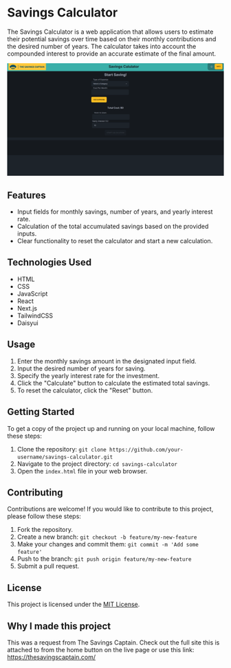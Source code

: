 # Savings Calculator

The Savings Calculator is a web application that allows users to estimate their potential savings over time based on their monthly contributions and the desired number of years. The calculator takes into account the compounded interest to provide an accurate estimate of the final amount.

![Alt text](./savings-calculator/public/assets/sc-site.png)
## Features

- Input fields for monthly savings, number of years, and yearly interest rate.
- Calculation of the total accumulated savings based on the provided inputs.
- Clear functionality to reset the calculator and start a new calculation.

## Technologies Used

- HTML
- CSS
- JavaScript
- React
- Next.js
- TailwindCSS
- Daisyui

## Usage

1. Enter the monthly savings amount in the designated input field.
2. Input the desired number of years for saving.
3. Specify the yearly interest rate for the investment.
4. Click the "Calculate" button to calculate the estimated total savings.
5. To reset the calculator, click the "Reset" button.

## Getting Started

To get a copy of the project up and running on your local machine, follow these steps:

1. Clone the repository: `git clone https://github.com/your-username/savings-calculator.git`
2. Navigate to the project directory: `cd savings-calculator`
3. Open the `index.html` file in your web browser.

## Contributing

Contributions are welcome! If you would like to contribute to this project, please follow these steps:

1. Fork the repository.
2. Create a new branch: `git checkout -b feature/my-new-feature`
3. Make your changes and commit them: `git commit -m 'Add some feature'`
4. Push to the branch: `git push origin feature/my-new-feature`
5. Submit a pull request.

## License

This project is licensed under the [MIT License](https://opensource.org/licenses/MIT).

## Why I made this project

This was a request from The Savings Captain. Check out the full site this is attached to from the home button on the live page
or use this link: <https://thesavingscaptain.com/>
